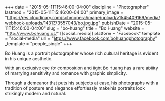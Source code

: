 +++
date = "2015-05-11T15:46:00-04:00"
discipline = "Photographer"
lastmod = "2015-05-11T15:46:00-04:00"
primary_image = "https://res.cloudinary.com/schmopera/image/upload/v1545409169/media/webhook-uploads/1431373557043/bo.jpg.jpg"
publishDate = "2015-05-11T15:46:00-04:00"
slug = "bo-huang"
title = "Bo Huang"
website = "http://www.bohuang.ca/"
[[social_media]]
platform = "Facebook"
template = "social-media"
url = "https://www.facebook.com/bohuangphotography"
_template = "people_single"
+++

Bo Huang is a portrait photographer whose rich cultural heritage is evident in his unique aesthetic. 

With an exclusive eye for composition and light Bo Huang has a rare ability of marrying sensitivity and romance with graphic simplicity. 

Through a demeanor that puts his subjects at ease, his photographs with a tradition of posture and elegance effortlessly make his portraits look strikingly modern and natural.
